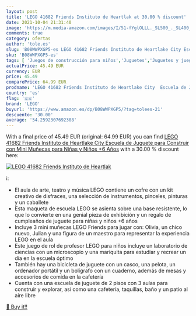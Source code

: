 ```yaml
---
layout: post
title: 'LEGO 41682 Friends Instituto de Heartlak at 30.00 % discount'
date: 2021-10-04 21:31:40
image: 'https://m.media-amazon.com/images/I/51-fYglOLLL._SL500_._SL400_.jpg'
comments: true
category: ofertas
author: 'tole.es'
slug: 'B08WWPXGP5-es LEGO 41682 Friends Instituto de Heartlake City Escuela de...'
sku: 'B08WWPXGP5-es'
tags: [ 'Juegos de construcción para niños','Juguetes','Juguetes y juegos','Sets de construcción','lego', ]
actualPrice: 45.49 EUR
currency: EUR
price: 45.49
comparePrice: 64.99 EUR
prodname: 'LEGO 41682 Friends Instituto de Heartlake City  Escuela de Juguete para Construir con Mini Muñecas para Niñas y Niños +6 Años'
country: 'es'
flag: '🇪🇸'
brand: 'LEGO'
buyurl: 'https://www.amazon.es/dp/B08WWPXGP5/?tag=tolees-21'
descuento: '30.00'
average: '54.2592307692308'
---
```


With a final price of 45.49 EUR (original: 64.99 EUR) you can find [LEGO 41682 Friends Instituto de Heartlake City  Escuela de Juguete para Construir con Mini Muñecas para Niñas y Niños +6 Años](https://www.amazon.es/dp/B08WWPXGP5/?tag=tolees-21) with a  30.00 % discount here:

[![LEGO 41682 Friends Instituto de Heartlak](https://m.media-amazon.com/images/I/51-fYglOLLL._SL500_._SL400_.jpg)](https://www.amazon.es/dp/B08WWPXGP5/?tag=tolees-21)

ℹ️:

- El aula de arte, teatro y música LEGO contiene un cofre con un kit creativo de disfraces, una selección de instrumentos, pinceles, pinturas y un caballete
- Esta maqueta de escuela LEGO se asienta sobre una base resistente, lo que lo convierte en una genial pieza de exhibición y un regalo de cumpleaños de juguete para niñas y niños +6 años
- Incluye 3 mini muñecas LEGO Friends para jugar con: Olivia, un chico nuevo, Julian y una figura de un maestro para representar la experiencia LEGO en el aula
- Este juego de rol de profesor LEGO para niños incluye un laboratorio de ciencias con un microscopio y una mariquita para estudiar y recrear un día en la escuela óptimo
- También hay una bicicleta de juguete con un casco, una pelota, un ordenador portátil y un bolígrafo con un cuaderno, además de mesas y accesorios de comida en la cafetería
- Cuenta con una escuela de juguete de 2 pisos con 3 aulas para construir y explorar, así como una cafetería, taquillas, baño y un patio al aire libre

[🛒 Buy it!!](https://www.amazon.es/dp/B08WWPXGP5/?tag=tolees-21)
